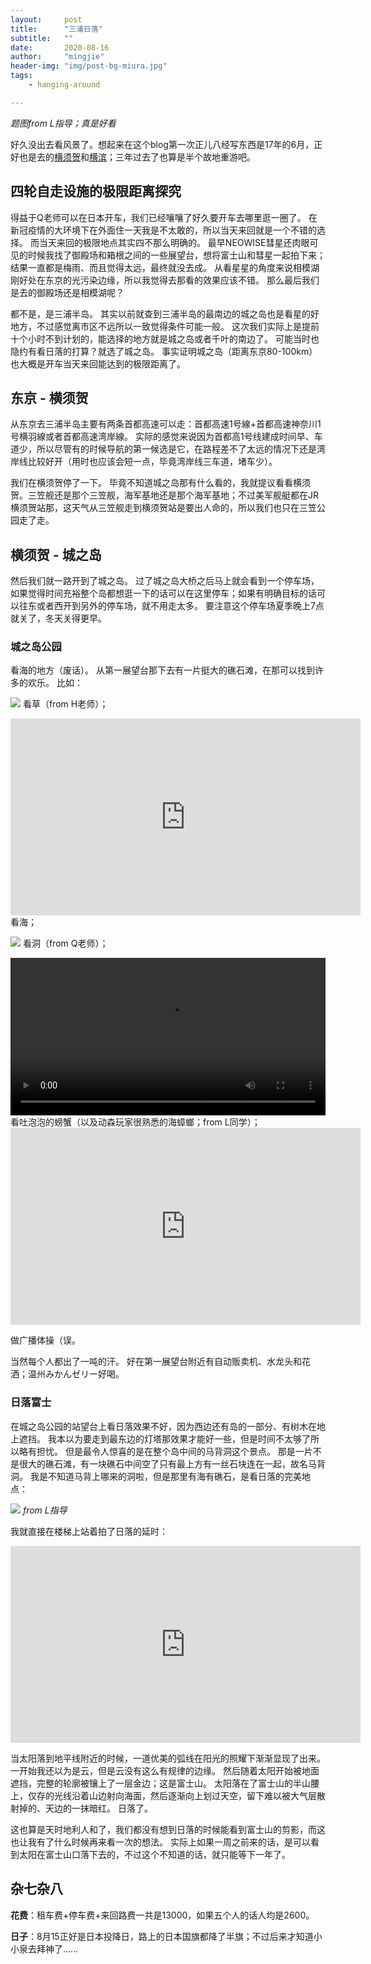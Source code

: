 ```yaml
---
layout:     post
title:      "三浦日落"
subtitle:   ""
date:       2020-08-16
author:     "mingjie"
header-img: "img/post-bg-miura.jpg"
tags:
    - hanging-around

---
```

*题图from L指导；真是好看*


好久没出去看风景了。想起来在这个blog第一次正儿八经写东西是17年的6月，正好也是去的[横须贺](https://mingjiejian.github.io/2017/06/04/yokosuka/)和[横滨](https://mingjiejian.github.io/2017/06/05/yokohama/)；三年过去了也算是半个故地重游吧。

## 四轮自走设施的极限距离探究

得益于Q老师可以在日本开车，我们已经嚷嚷了好久要开车去哪里逛一圈了。
在新冠疫情的大环境下在外面住一天我是不太敢的，所以当天来回就是一个不错的选择。
而当天来回的极限地点其实四不那么明确的。
最早NEOWISE彗星还肉眼可见的时候我找了御殿场和箱根之间的一些展望台，想将富士山和彗星一起拍下来；结果一直都是梅雨、而且觉得太远，最终就没去成。
从看星星的角度来说相模湖刚好处在东京的光污染边缘，所以我觉得去那看的效果应该不错。
那么最后我们是去的御殿场还是相模湖呢？

都不是，是三浦半岛。
其实以前就查到三浦半岛的最南边的城之岛也是看星的好地方，不过感觉离市区不远所以一致觉得条件可能一般。
这次我们实际上是提前十个小时不到计划的，能选择的地方就是城之岛或者千叶的南边了。
可能当时也隐约有看日落的打算？就选了城之岛。
事实证明城之岛（距离东京80-100km）也大概是开车当天来回能达到的极限距离了。

## 东京 - 横须贺

从东京去三浦半岛主要有两条首都高速可以走：首都高速1号線+首都高速神奈川1号横羽線或者首都高速湾岸線。
实际的感觉来说因为首都高1号线建成时间早、车道少，所以尽管有的时候导航的第一候选是它，在路程差不了太远的情况下还是湾岸线比较好开（用时也应该会短一点，毕竟湾岸线三车道，堵车少）。

我们在横须贺停了一下。
毕竟不知道城之岛那有什么看的，我就提议看看横须贺。三笠舰还是那个三笠舰，海军基地还是那个海军基地；不过美军舰艇都在JR横须贺站那，这天气从三笠舰走到横须贺站是要出人命的，所以我们也只在三笠公园走了走。

## 横须贺 - 城之岛

然后我们就一路开到了城之岛。
过了城之岛大桥之后马上就会看到一个停车场，如果觉得时间充裕整个岛都想逛一下的话可以在这里停车；如果有明确目标的话可以往东或者西开到另外的停车场，就不用走太多。
要注意这个停车场夏季晚上7点就关了，冬天关得更早。

### 城之岛公园

看海的地方（废话）。
从第一展望台那下去有一片挺大的礁石滩，在那可以找到许多的欢乐。
比如：

![](/img/in-post/post-miura/grass.jpg)
看草（from H老师）；

<iframe width="560" height="315" src="https://www.youtube.com/embed/5YpXBWCU3gg" frameborder="0" allow="accelerometer; autoplay; encrypted-media; gyroscope; picture-in-picture" allowfullscreen></iframe>
看海；

![](/img/in-post/post-miura/hole.jpg)
看洞（from Q老师）；

<video width="100%" controls>
    <source src="/img/in-post/post-miura/crab.mp4" type="video/mp4">
</video>
看吐泡泡的螃蟹（以及动森玩家很熟悉的海蟑螂；from L同学）；

<iframe width="560" height="315" src="https://www.youtube.com/embed/mctm_jnNoLs" frameborder="0" allow="accelerometer; autoplay; encrypted-media; gyroscope; picture-in-picture" allowfullscreen></iframe>

做广播体操（误。

当然每个人都出了一吨的汗。
好在第一展望台附近有自动贩卖机、水龙头和花洒；温州みかんゼリー好喝。

### 日落富士

在城之岛公园的站望台上看日落效果不好，因为西边还有岛的一部分、有树木在地上遮挡。
我本以为要走到最东边的灯塔那效果才能好一些，但是时间不太够了所以略有担忧。
但是最令人惊喜的是在整个岛中间的马背洞这个景点。
那是一片不是很大的礁石滩，有一块礁石中间空了只有最上方有一丝石块连在一起，故名马背洞。
我是不知道马背上哪来的洞啦，但是那里有海有礁石，是看日落的完美地点：

![](/img/in-post/post-miura/sunset_2.jpg)
*from L指导*

我就直接在楼梯上站着拍了日落的延时：

<iframe width="560" height="315" src="https://www.youtube.com/embed/z-sjkRRMeuc" frameborder="0" allow="accelerometer; autoplay; encrypted-media; gyroscope; picture-in-picture" allowfullscreen></iframe>

当太阳落到地平线附近的时候，一道优美的弧线在阳光的照耀下渐渐显现了出来。
一开始我还以为是云，但是云没有这么有规律的边缘。
然后随着太阳开始被地面遮挡，完整的轮廓被镶上了一层金边；这是富士山。
太阳落在了富士山的半山腰上，仅存的光线沿着山边射向海面，然后逐渐向上划过天空，留下难以被大气层散射掉的、天边的一抹暗红。
日落了。

这也算是天时地利人和了，我们都没有想到日落的时候能看到富士山的剪影，而这也让我有了什么时候再来看一次的想法。
实际上如果一周之前来的话，是可以看到太阳在富士山口落下去的，不过这个不知道的话，就只能等下一年了。

## 杂七杂八

**花费**：租车费+停车费+来回路费一共是13000，如果五个人的话人均是2600。

**日子**：8月15正好是日本投降日，路上的日本国旗都降了半旗；不过后来才知道小小泉去拜神了......
